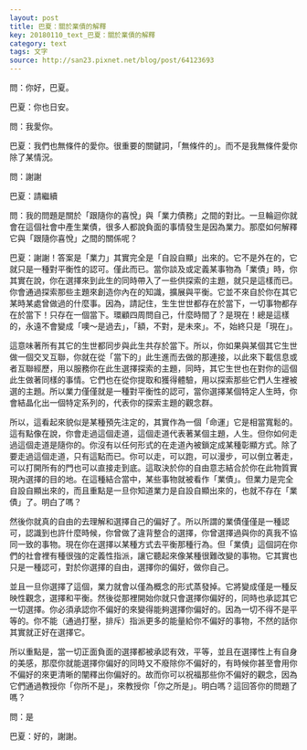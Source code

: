 ```yaml
---
layout: post
title: 巴夏：關於業債的解釋
key: 20180110_text_巴夏：關於業債的解釋
category: text
tags: 文字
source: http://san23.pixnet.net/blog/post/64123693
---
```



問：你好，巴夏。

巴夏：你也日安。

問：我愛你。

巴夏：我們也無條件的愛你。很重要的關鍵詞，「無條件的」。而不是我無條件愛你除了某情況。

問：謝謝

巴夏：請繼續

問：我的問題是關於「跟隨你的喜悅」與「業力債務」之間的對比。一旦輪迴你就會在這個社會中產生業債，很多人都說負面的事情發生是因為業力。那麼如何解釋它與「跟隨你喜悅」之間的關係呢？

巴夏：謝謝！答案是「業力」其實完全是「自設自顯」出來的。它不是外在的，它就只是一種對平衡性的認可。僅此而已。當你談及或定義某事物為「業債」時，你其實在說，你在選擇來到此生的同時帶入了一些供探索的主題，就只是這樣而已。你會通過探索那些主題來創造你內在的知識，擴展與平衡。它並不來自於你在其它某時某處曾做過的什麼事。因為，請記住，生生世世都存在於當下，一切事物都存在於當下！只存在一個當下。環顧四周問自己，什麼時間了？是現在！總是這樣的，永遠不會變成「噢～是過去」，「額，不對，是未來」。不，始終只是「現在」。

這意味著所有其它的生世都同步與此生共存於當下。所以，你如果與某個其它生世做一個交叉互聯，你就在從「當下的」此生進而去做的那連接，以此來下載信息或者互聯經歷，用以服務你在此生選擇探索的主題，同時，其它生世也在對你的這個此生做著同樣的事情。它們也在從你提取和獲得體驗，用以探索那些它們人生裡被選的主題。所以業力僅僅就是一種對平衡性的認可，當你選擇某個特定人生時，你會結晶化出一個特定系列的，代表你的探索主題的觀念群。

所以，這看起來貌似是某種預先注定的，其實作為一個「命運」它是相當寬鬆的。這有點像在說，你會走過這個走道，這個走道代表著某個主題，人生。但你如何走過這個走道是隨你的。你沒有以任何形式的在走道內被鎖定成某種彰顯方式。除了要走過這個走道，只有這點而已。你可以走，可以跑，可以漫步，可以倒立著走，可以打開所有的門也可以直接走到底。這取決於你的自由意志結合於你在此物質實現內選擇的目的地。在這種結合當中，某些事物就被看作「業債」。但業力是完全自設自顯出來的，而且重點是一旦你知道業力是自設自顯出來的，也就不存在「業債」了。明白了嗎？

然後你就真的自由的去理解和選擇自己的偏好了。所以所謂的業債僅僅是一種認可，認識到也許什麼時候，你曾做了違背整合的選擇，你曾選擇過與你的真我不協同一致的事物。現在你在選擇以某種方式去平衡那種行為。但「業債」這個詞在你們的社會裡有種很強的定義性指派，讓它聽起來像某種很難改變的事物。它其實也只是一種認可，對於你選擇的自由，選擇你的偏好，做你自己。

並且一旦你選擇了這個，業力就會以僅為概念的形式蒸發掉。它將變成僅是一種反映性觀念，選擇和平衡。然後從那裡開始你就只會選擇你偏好的，同時也承認其它一切選擇。你必須承認你不偏好的來變得能夠選擇你偏好的。因為一切不得不是平等的。你不能（通過打壓，排斥）指派更多的能量給你不偏好的事物，不然的話你其實就正好在選擇它。

所以重點是，當一切正面負面的選擇都被承認有效，平等，並且在選擇性上有自身的美感，那麼你就能選擇你偏好的同時又不廢除你不偏好的，有時候你甚至會用你不偏好的來更清晰的闡釋出你偏好的。故而你可以祝福那些你不偏好的觀念，因為它們通過教授你「你所不是」，來教授你「你之所是」。明白嗎？這回答你的問題了嗎？

問：是

巴夏：好的，謝謝。
